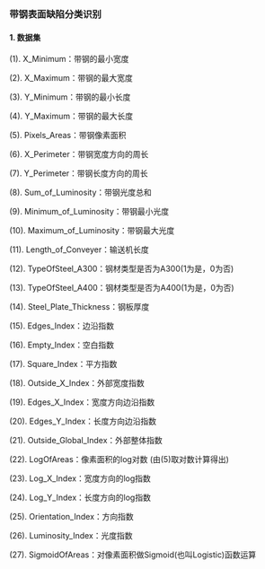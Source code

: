 ### 带钢表面缺陷分类识别      

#### 1. 数据集

(1). X_Minimum：带钢的最小宽度

(2). X_Maximum：带钢的最大宽度

(3). Y_Minimum：带钢的最小长度

(4). Y_Maximum：带钢的最大长度

(5). Pixels_Areas：带钢像素面积

(6). X_Perimeter：带钢宽度方向的周长

(7). Y_Perimeter：带钢长度方向的周长

(8). Sum_of_Luminosity：带钢光度总和

(9). Minimum_of_Luminosity：带钢最小光度

(10). Maximum_of_Luminosity：带钢最大光度

(11). Length_of_Conveyer：输送机长度

(12). TypeOfSteel_A300：钢材类型是否为A300(1为是，0为否)

(13). TypeOfSteel_A400：钢材类型是否为A400(1为是，0为否)

(14). Steel_Plate_Thickness：钢板厚度

(15). Edges_Index：边沿指数

(16). Empty_Index：空白指数

(17). Square_Index：平方指数

(18). Outside_X_Index：外部宽度指数

(19). Edges_X_Index：宽度方向边沿指数

(20). Edges_Y_Index：长度方向边沿指数

(21). Outside_Global_Index：外部整体指数

(22). LogOfAreas：像素面积的log对数 (由(5)取对数计算得出)

(23). Log_X_Index：宽度方向的log指数

(24). Log_Y_Index：长度方向的log指数

(25). Orientation_Index：方向指数

(26). Luminosity_Index：光度指数

(27). SigmoidOfAreas：对像素面积做Sigmoid(也叫Logistic)函数运算